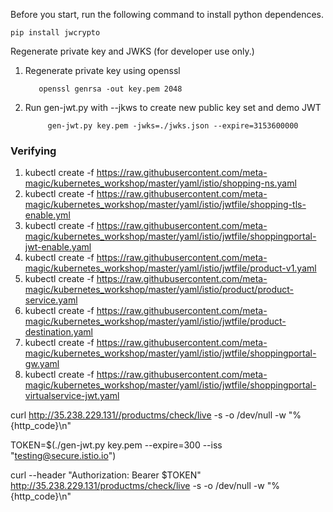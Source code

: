 Before you start, run the following command to install python dependences.

```
pip install jwcrypto
```
Regenerate private key and JWKS (for developer use only.)
 1. Regenerate private key using openssl
 
           openssl genrsa -out key.pem 2048
2. Run gen-jwt.py with --jkws to create new public key set and demo JWT
 
            gen-jwt.py key.pem -jwks=./jwks.json --expire=3153600000 

### Verifying #####
1.  kubectl create -f https://raw.githubusercontent.com/meta-magic/kubernetes_workshop/master/yaml/istio/shopping-ns.yaml
2. kubectl create -f https://raw.githubusercontent.com/meta-magic/kubernetes_workshop/master/yaml/istio/jwtfile/shopping-tls-enable.yml
3. kubectl create -f https://raw.githubusercontent.com/meta-magic/kubernetes_workshop/master/yaml/istio/jwtfile/shoppingportal-jwt-enable.yaml
4. kubectl create -f https://raw.githubusercontent.com/meta-magic/kubernetes_workshop/master/yaml/istio/jwtfile/product-v1.yaml
5. kubectl create -f https://raw.githubusercontent.com/meta-magic/kubernetes_workshop/master/yaml/istio/product/product-service.yaml
6. kubectl create -f https://raw.githubusercontent.com/meta-magic/kubernetes_workshop/master/yaml/istio/jwtfile/product-destination.yaml
7. kubectl create -f https://raw.githubusercontent.com/meta-magic/kubernetes_workshop/master/yaml/istio/jwtfile/shoppingportal-gw.yaml
8. kubectl create -f https://raw.githubusercontent.com/meta-magic/kubernetes_workshop/master/yaml/istio/jwtfile/shoppingportal-virtualservice-jwt.yaml


  curl http://35.238.229.131//productms/check/live -s -o /dev/null -w "%{http_code}\n"


 TOKEN=$(./gen-jwt.py key.pem --expire=300 --iss "testing@secure.istio.io")


 curl --header "Authorization: Bearer $TOKEN" http://35.238.229.131/productms/check/live -s -o /dev/null -w "%{http_code}\n"
